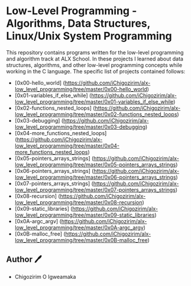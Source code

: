 # Low-Level Programming - Algorithms, Data Structures, Linux/Unix System Programming

This repository contains programs written for the low-level programming and algorithm track at ALX School. In these projects I learned about data structures, algorithms, and other low-level programming concepts while working in the C language. The specific list of projects contained follows:
- [0x00-hello_world] (https://github.com/iChigozirim/alx-low_level_programming/tree/master/0x00-hello_world)
- [0x01-variables_if_else_while] (https://github.com/iChigozirim/alx-low_level_programming/tree/master/0x01-variables_if_else_while)
- [0x02-functions_nested_loops] (https://github.com/iChigozirim/alx-low_level_programming/tree/master/0x02-functions_nested_loops)
- [0x03-debugging] (https://github.com/iChigozirim/alx-low_level_programming/tree/master/0x03-debugging)
- [0x04-more_functions_nested_loops] (https://github.com/iChigozirim/alx-low_level_programming/tree/master/0x04-more_functions_nested_loops)
- [0x05-pointers_arrays_strings] (https://github.com/iChigozirim/alx-low_level_programming/tree/master/0x05-pointers_arrays_strings)
- [0x06-pointers_arrays_strings] (https://github.com/iChigozirim/alx-low_level_programming/tree/master/0x06-pointers_arrays_strings)
- [0x07-pointers_arrays_strings] (https://github.com/iChigozirim/alx-low_level_programming/tree/master/0x07-pointers_arrays_strings)
- [0x08-recursion] (https://github.com/iChigozirim/alx-low_level_programming/tree/master/0x08-recursion)
- [0x09-static_libraries] (https://github.com/iChigozirim/alx-low_level_programming/tree/master/0x09-static_libraries)
- [0x0A-argc_argv] (https://github.com/iChigozirim/alx-low_level_programming/tree/master/0x0A-argc_argv)
- [0x0B-malloc_free] (https://github.com/iChigozirim/alx-low_level_programming/tree/master/0x0B-malloc_free)

## Author 🖊
- Chigozirim O Igweamaka
